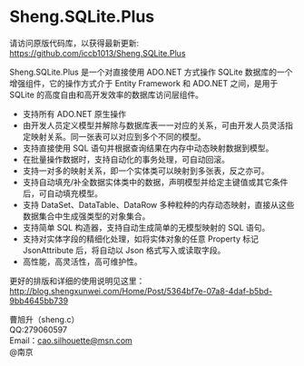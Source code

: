 # Sheng.SQLite.Plus

请访问原版代码库，以获得最新更新: https://github.com/iccb1013/Sheng.SQLite.Plus

Sheng.SQLite.Plus 是一个对直接使用 ADO.NET 方式操作 SQLite 数据库的一个增强组件，它的操作方式介于 Entity Framework 和 ADO.NET 之间，是用于 SQLite 的高度自由和高开发效率的数据库访问层组件。

+ 支持所有 ADO.NET 原生操作
+ 由开发人员定义模型并解除与数据库表一一对应的关系，可由开发人员灵活指定映射关系。同一张表可以对应到多个不同的模型。
+ 支持直接使用 SQL 语句并根据查询结果在内存中动态映射数据到模型。
+ 在批量操作数据时，支持自动化的事务处理，可自动回滚。
+ 支持一对多的映射关系，即一个实体类可以映射到多张表，反之亦可。
+ 支持自动填充/补全数据实体类中的数据，声明模型并给定主键值或其它条件后，可自动填充模型。
+ 支持 DataSet、DataTable、DataRow 多种粒种的内存动态映射，直接从这些数据集合中生成强类型的对象集合。
+ 支持简单 SQL 构造器，支持自动生成简单的无模型映射的 SQL 语句。
+ 支持对实体字段的精细化处理，如将实体对象的任意 Property 标记 JsonAttribute 后，将自动以 Json 格式写入或读取字段。
+ 高性能，高灵活性，高可维护性。

更好的排版和详细的使用说明见这里：
http://blog.shengxunwei.com/Home/Post/5364bf7e-07a8-4daf-b5bd-9bb4645bb739


曹旭升（sheng.c）  
QQ:279060597  
Email：cao.silhouette@msn.com  
@南京 

